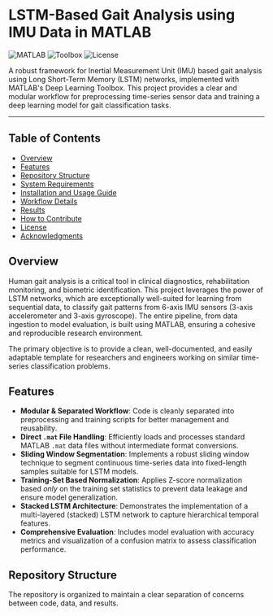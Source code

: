 # LSTM-Based Gait Analysis using IMU Data in MATLAB

![MATLAB](https://img.shields.io/badge/MATLAB-R2023a%2B-orange.svg)
![Toolbox](https://img.shields.io/badge/Toolbox-Deep%20Learning-blue.svg)
![License](https://img.shields.io/badge/License-MIT-green.svg)

A robust framework for Inertial Measurement Unit (IMU) based gait analysis using Long Short-Term Memory (LSTM) networks, implemented with MATLAB's Deep Learning Toolbox. This project provides a clear and modular workflow for preprocessing time-series sensor data and training a deep learning model for gait classification tasks.

---

## Table of Contents

- [Overview](#overview)
- [Features](#features)
- [Repository Structure](#repository-structure)
- [System Requirements](#system-requirements)
- [Installation and Usage Guide](#installation-and-usage-guide)
- [Workflow Details](#workflow-details)
- [Results](#results)
- [How to Contribute](#how-to-contribute)
- [License](#license)
- [Acknowledgments](#acknowledgments)

## Overview

Human gait analysis is a critical tool in clinical diagnostics, rehabilitation monitoring, and biometric identification. This project leverages the power of LSTM networks, which are exceptionally well-suited for learning from sequential data, to classify gait patterns from 6-axis IMU sensors (3-axis accelerometer and 3-axis gyroscope). The entire pipeline, from data ingestion to model evaluation, is built using MATLAB, ensuring a cohesive and reproducible research environment.

The primary objective is to provide a clean, well-documented, and easily adaptable template for researchers and engineers working on similar time-series classification problems.

## Features

- **Modular & Separated Workflow**: Code is cleanly separated into preprocessing and training scripts for better management and reusability.
- **Direct `.mat` File Handling**: Efficiently loads and processes standard MATLAB `.mat` data files without intermediate format conversions.
- **Sliding Window Segmentation**: Implements a robust sliding window technique to segment continuous time-series data into fixed-length samples suitable for LSTM models.
- **Training-Set Based Normalization**: Applies Z-score normalization based *only* on the training set statistics to prevent data leakage and ensure model generalization.
- **Stacked LSTM Architecture**: Demonstrates the implementation of a multi-layered (stacked) LSTM network to capture hierarchical temporal features.
- **Comprehensive Evaluation**: Includes model evaluation with accuracy metrics and visualization of a confusion matrix to assess classification performance.

## Repository Structure

The repository is organized to maintain a clear separation of concerns between code, data, and results.
